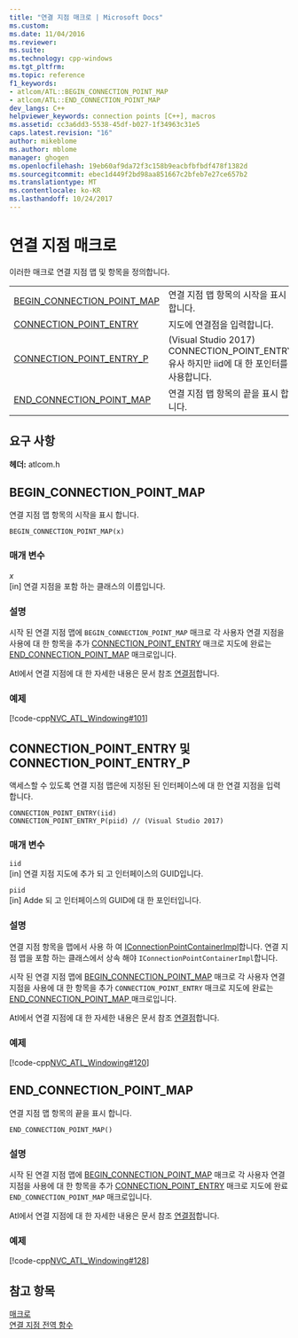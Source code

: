 ```yaml
---
title: "연결 지점 매크로 | Microsoft Docs"
ms.custom: 
ms.date: 11/04/2016
ms.reviewer: 
ms.suite: 
ms.technology: cpp-windows
ms.tgt_pltfrm: 
ms.topic: reference
f1_keywords:
- atlcom/ATL::BEGIN_CONNECTION_POINT_MAP
- atlcom/ATL::END_CONNECTION_POINT_MAP
dev_langs: C++
helpviewer_keywords: connection points [C++], macros
ms.assetid: cc3a6dd3-5538-45df-b027-1f34963c31e5
caps.latest.revision: "16"
author: mikeblome
ms.author: mblome
manager: ghogen
ms.openlocfilehash: 19eb60af9da72f3c158b9eacbfbfbdf478f1382d
ms.sourcegitcommit: ebec1d449f2bd98aa851667c2bfeb7e27ce657b2
ms.translationtype: MT
ms.contentlocale: ko-KR
ms.lasthandoff: 10/24/2017
---
```

# <a name="connection-point-macros"></a>연결 지점 매크로
이러한 매크로 연결 지점 맵 및 항목을 정의합니다.  
  
|||  
|-|-|  
|[BEGIN_CONNECTION_POINT_MAP](#begin_connection_point_map)|연결 지점 맵 항목의 시작을 표시 합니다.|  
|[CONNECTION_POINT_ENTRY](#connection_point_entry)|지도에 연결점을 입력합니다.|  
|[CONNECTION_POINT_ENTRY_P](#connection_point_entry)| (Visual Studio 2017) CONNECTION_POINT_ENTRY 유사 하지만 iid에 대 한 포인터를 사용합니다.|
|[END_CONNECTION_POINT_MAP](#end_connection_point_map)|연결 지점 맵 항목의 끝을 표시 합니다.|  

## <a name="requirements"></a>요구 사항  
 **헤더:** atlcom.h 
   
##  <a name="begin_connection_point_map"></a>BEGIN_CONNECTION_POINT_MAP  
 연결 지점 맵 항목의 시작을 표시 합니다.  
  
```
BEGIN_CONNECTION_POINT_MAP(x)
```  
  
### <a name="parameters"></a>매개 변수  
 *x*  
 [in] 연결 지점을 포함 하는 클래스의 이름입니다.  
  
### <a name="remarks"></a>설명  
 시작 된 연결 지점 맵에 `BEGIN_CONNECTION_POINT_MAP` 매크로 각 사용자 연결 지점을 사용에 대 한 항목을 추가 [CONNECTION_POINT_ENTRY](#connection_point_entry) 매크로 지도에 완료는 [END_CONNECTION_POINT_MAP](#end_connection_point_map) 매크로입니다.  
  
 Atl에서 연결 지점에 대 한 자세한 내용은 문서 참조 [연결점](../../atl/atl-connection-points.md)합니다.  
  
### <a name="example"></a>예제  
 [!code-cpp[NVC_ATL_Windowing#101](../../atl/codesnippet/cpp/connection-point-macros_1.h)]  
  
##  <a name="connection_point_entry"></a>CONNECTION_POINT_ENTRY 및 CONNECTION_POINT_ENTRY_P  
 액세스할 수 있도록 연결 지점 맵은에 지정된 된 인터페이스에 대 한 연결 지점을 입력 합니다.  
  
```
CONNECTION_POINT_ENTRY(iid)
CONNECTION_POINT_ENTRY_P(piid) // (Visual Studio 2017)
```  
  
### <a name="parameters"></a>매개 변수  
 `iid`  
 [in] 연결 지점 지도에 추가 되 고 인터페이스의 GUID입니다. 
 
 `piid`  
 [in] Adde 되 고 인터페이스의 GUID에 대 한 포인터입니다.   
  
### <a name="remarks"></a>설명  
 연결 지점 항목을 맵에서 사용 하 여 [IConnectionPointContainerImpl](../../atl/reference/iconnectionpointcontainerimpl-class.md)합니다. 연결 지점 맵을 포함 하는 클래스에서 상속 해야 `IConnectionPointContainerImpl`합니다.  
  
 시작 된 연결 지점 맵에 [BEGIN_CONNECTION_POINT_MAP](#begin_connection_point_map) 매크로 각 사용자 연결 지점을 사용에 대 한 항목을 추가 `CONNECTION_POINT_ENTRY` 매크로 지도에 완료는 [END_CONNECTION_POINT_MAP ](#end_connection_point_map) 매크로입니다.  
  
 Atl에서 연결 지점에 대 한 자세한 내용은 문서 참조 [연결점](../../atl/atl-connection-points.md)합니다.  
  
### <a name="example"></a>예제  
 [!code-cpp[NVC_ATL_Windowing#120](../../atl/codesnippet/cpp/connection-point-macros_2.h)]  
  
##  <a name="end_connection_point_map"></a>END_CONNECTION_POINT_MAP  
 연결 지점 맵 항목의 끝을 표시 합니다.  
  
```
END_CONNECTION_POINT_MAP()
```  
  
### <a name="remarks"></a>설명  
 시작 된 연결 지점 맵에 [BEGIN_CONNECTION_POINT_MAP](#begin_connection_point_map) 매크로 각 사용자 연결 지점을 사용에 대 한 항목을 추가 [CONNECTION_POINT_ENTRY](#connection_point_entry) 매크로 지도에 완료`END_CONNECTION_POINT_MAP` 매크로입니다.  
  
 Atl에서 연결 지점에 대 한 자세한 내용은 문서 참조 [연결점](../../atl/atl-connection-points.md)합니다.  
  
### <a name="example"></a>예제  
 [!code-cpp[NVC_ATL_Windowing#128](../../atl/codesnippet/cpp/connection-point-macros_3.h)]  
  
## <a name="see-also"></a>참고 항목  
 [매크로](../../atl/reference/atl-macros.md)   
 [연결 지점 전역 함수](../../atl/reference/connection-point-global-functions.md)
